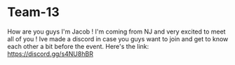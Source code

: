 # Team-13

How are you guys I'm Jacob !
I'm coming from NJ and very excited to meet all of you !
Ive made a discord in case you guys want to join and get to know each other a bit before the event.
Here's the link:
https://discord.gg/s4NU8hBR
